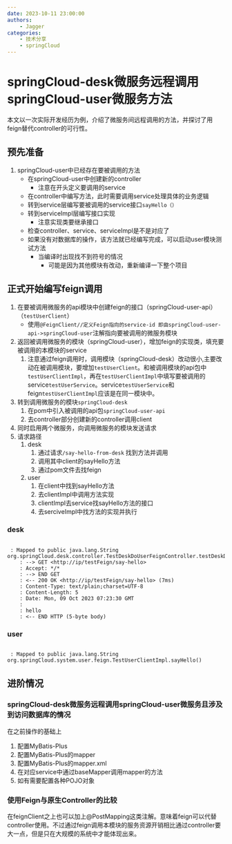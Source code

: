 ```yaml
---
date: 2023-10-11 23:00:00
authors: 
    - Jagger
categories:
    - 技术分享
    - springCloud
---
```


# springCloud-desk微服务远程调用springCloud-user微服务方法

本文以一次实际开发经历为例，介绍了微服务间远程调用的方法，并探讨了用feign替代controller的可行性。
<!-- more -->

## 预先准备

1. springCloud-user中已经存在要被调用的方法
    - 在springCloud-user中创建新的controller
        - 注意在开头定义要调用的service
    - 在controller中编写方法，此时需要调用service处理具体的业务逻辑
    - 转到service层编写要被调用的service接口`sayHello（）`
    - 转到serviceImpl层编写接口实现
        - 注意实现类要继承接口
    - 检查controller、service、serviceImpl是不是对应了
    - 如果没有对数据库的操作，该方法就已经编写完成，可以启动user模块测试方法
        - 当编译时出现找不到符号的情况
            - 可能是因为其他模块有改动，重新编译一下整个项目

## 正式开始编写feign调用

1. 在要被调用微服务的api模块中创建feign的接口（springCloud-user-api）（`testUserClient`）
    - 使用`@FeignClient//定义Feign指向的service-id 即由springCloud-user-api->springCloud-user`注解指向要被调用的微服务模块
2. 返回被调用微服务的模块（springCloud-user），增加feign的实现类，填充要被调用的本模块的service
    1. 注意通过feign调用时，调用模块（springCloud-desk）改动很小,主要改动在被调用模块，要增加`testUserClient`。和被调用模块的api包中`testUserClientImpl`，再在`testUserClientImpl`中填写要被调用的service`testUserService`。service`testUserService`和feign`testUserClientImpl`应该是在同一模块中。
3. 转到调用微服务的模块`springCloud-desk`
    1. 在pom中引入被调用的api包`springCloud-user-api`
    2. 去controller部分创建新的controller调用client
4. 同时启用两个微服务，向调用微服务的模块发送请求
5. 请求路径
    1. desk
        1. 通过请求`/say-hello-from-desk` 找到方法并调用
        2. 调用其中client的sayHello方法
        3. 通过pom文件去找feign
    2. user
        1. 在client中找到sayHello方法
        2. 去clientImpl中调用方法实现
        3. clientImpl去service找sayHello方法的接口
        4. 去serciveImpl中找方法的实现并执行

### desk

```shell

 : Mapped to public java.lang.String org.springCloud.desk.controller.TestDeskDoUserFeignController.testDeskDoUserFeign_sayHello()
    : --> GET <http://ip/testFeign/say-hello>
    : Accept: */*
    : --> END GET
    : <-- 200 OK <http://ip/testFeign/say-hello> (7ms)
    : Content-Type: text/plain;charset=UTF-8
    : Content-Length: 5
    : Date: Mon, 09 Oct 2023 07:23:30 GMT
    :
    : hello
    : <-- END HTTP (5-byte body)

```

### user

```shell

 : Mapped to public java.lang.String org.springCloud.system.user.feign.TestUserClientImpl.sayHello()

```

## 进阶情况

### springCloud-desk微服务远程调用springCloud-user微服务且涉及到访问数据库的情况

在之前操作的基础上

1. 配置MyBatis-Plus
2. 配置MyBatis-Plus的mapper
3. 配置MyBatis-Plus的mapper.xml
4. 在对应service中通过baseMapper调用mapper的方法
5. 如有需要配置各种POJO对象

### 使用Feign与原生Controller的比较

在feignClient之上也可以加上@PostMapping这类注解。意味着feign可以代替controller使用。不过通过feign调用本模块的服务资源开销相比通过controller要大一点，但是只在大规模的系统中才能体现出来。
